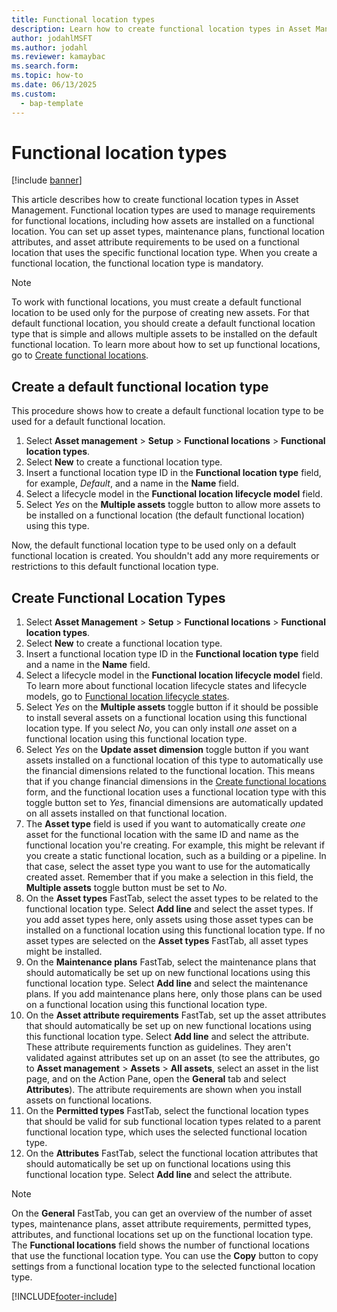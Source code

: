 ```yaml
---
title: Functional location types
description: Learn how to create functional location types in Asset Management, including an outline and step-by-step process on creating a default functional location type.
author: jodahlMSFT
ms.author: jodahl
ms.reviewer: kamaybac
ms.search.form:
ms.topic: how-to
ms.date: 06/13/2025
ms.custom: 
  - bap-template
---
```


# Functional location types

[!include [banner](../../includes/banner.md)]

This article describes how to create functional location types in Asset Management. Functional location types are used to manage requirements for functional locations, including how assets are installed on a functional location. You can set up asset types, maintenance plans, functional location attributes, and asset attribute requirements to be used on a functional location that uses the specific functional location type. When you create a functional location, the functional location type is mandatory.

> [!NOTE]
> To work with functional locations, you must create a default functional location to be used only for the purpose of creating new assets. For that default functional location, you should create a default functional location type that is simple and allows multiple assets to be installed on the default functional location. To learn more about how to set up functional locations, go to [Create functional locations](../functional-locations/create-functional-locations.md).

## Create a default functional location type

This procedure shows how to create a default functional location type to be used for a default functional location.

1. Select **Asset management** \> **Setup** \> **Functional locations** \> **Functional location types**.
2. Select **New** to create a functional location type.
3. Insert a functional location type ID in the **Functional location type** field, for example, *Default*, and a name in the **Name** field.
4. Select a lifecycle model in the **Functional location lifecycle model** field.
5. Select *Yes* on the **Multiple assets** toggle button to allow more assets to be installed on a functional location (the default functional location) using this type.

Now, the default functional location type to be used only on a default functional location is created. You shouldn't add any more requirements or restrictions to this default functional location type.

## Create Functional Location Types

1. Select **Asset Management** \> **Setup** \> **Functional locations** \> **Functional location types**.
2. Select **New** to create a functional location type.
3. Insert a functional location type ID in the **Functional location type** field and a name in the **Name** field.
4. Select a lifecycle model in the **Functional location lifecycle model** field. To learn more about functional location lifecycle states and lifecycle models, go to [Functional location lifecycle states](../setup-for-functional-locations/functional-location-stages.md).
5. Select *Yes* on the **Multiple assets** toggle button if it should be possible to install several assets on a functional location using this functional location type. If you select *No*, you can only install *one* asset on a functional location using this functional location type.
6. Select *Yes* on the **Update asset dimension** toggle button if you want assets installed on a functional location of this type to automatically use the financial dimensions related to the functional location. This means that if you change financial dimensions in the [Create functional locations](../functional-locations/create-functional-locations.md) form, and the functional location uses a functional location type with this toggle button set to *Yes*, financial dimensions are automatically updated on all assets installed on that functional location.
7. The **Asset type** field is used if you want to automatically create *one* asset for the functional location with the same ID and name as the functional location you're creating. For example, this might be relevant if you create a static functional location, such as a building or a pipeline. In that case, select the asset type you want to use for the automatically created asset. Remember that if you make a selection in this field, the **Multiple assets** toggle button must be set to *No*.
8. On the **Asset types** FastTab, select the asset types to be related to the functional location type. Select **Add line** and select the asset types. If you add asset types here, only assets using those asset types can be installed on a functional location using this functional location type. If no asset types are selected on the **Asset types** FastTab, all asset types might be installed.
9. On the **Maintenance plans** FastTab, select the maintenance plans that should automatically be set up on new functional locations using this functional location type. Select **Add line** and select the maintenance plans. If you add maintenance plans here, only those plans can be used on a functional location using this functional location type.
10. On the **Asset attribute requirements** FastTab, set up the asset attributes that should automatically be set up on new functional locations using this functional location type. Select **Add line** and select the attribute. These attribute requirements function as guidelines. They aren't validated against attributes set up on an asset (to see the attributes, go to **Asset management** \> **Assets** \> **All assets**, select an asset in the list page, and on the Action Pane, open the **General** tab and select **Attributes**). The attribute requirements are shown when you install assets on functional locations.
11. On the **Permitted types** FastTab, select the functional location types that should be valid for sub functional location types related to a parent functional location type, which uses the selected functional location type.
12. On the **Attributes** FastTab, select the functional location attributes that should automatically be set up on functional locations using this functional location type. Select **Add line** and select the attribute.

>[!NOTE]
>On the **General** FastTab, you can get an overview of the number of asset types, maintenance plans, asset attribute requirements, permitted types, attributes, and functional locations set up on the functional location type. The **Functional locations** field shows the number of functional locations that use the functional location type. You can use the **Copy** button to copy settings from a functional location type to the selected functional location type.

[!INCLUDE[footer-include](../../../includes/footer-banner.md)]
